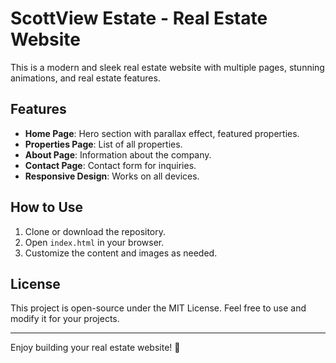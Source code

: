 # ScottView Estate - Real Estate Website

This is a modern and sleek real estate website with multiple pages, stunning animations, and real estate features.

## Features
- **Home Page**: Hero section with parallax effect, featured properties.
- **Properties Page**: List of all properties.
- **About Page**: Information about the company.
- **Contact Page**: Contact form for inquiries.
- **Responsive Design**: Works on all devices.

## How to Use
1. Clone or download the repository.
2. Open `index.html` in your browser.
3. Customize the content and images as needed.

## License
This project is open-source under the MIT License. Feel free to use and modify it for your projects.

---

Enjoy building your real estate website! 🚀
